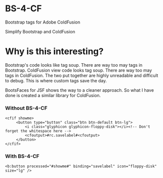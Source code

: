 # BS-4-CF
Bootstrap tags for Adobe ColdFusion


Simplify Bootstrap and ColdFusion


# Why is this interesting?


Bootstrap's code looks like tag soup. There are way too may </div> tags in Bootstrap. ColdFusion view code looks tag soup. There are way too may </cfif> tags in ColdFusion. 
The two put together are highly unreadable and difficult to debug. This is where custom tags save the day.

BootsFaces for JSF shows the way to a cleaner approach. So what I have done is created a similar library for ColdFusion.


### Without BS-4-CF
```
<cfif showme>	
     <button type="button" class="btn btn-default btn-lg">
         <i class="glyphicon glyphicon-floppy-disk"></i><!-- Don't forget the whitespace here -->
         <cfoutput>#rc.savelabel#<cfoutput>
     </button>
</cfif>	
```	


### With BS-4-CF

```
<b:button processed="#showme#" binding="savelabel" icon="floppy-disk" size="lg" />	
```


